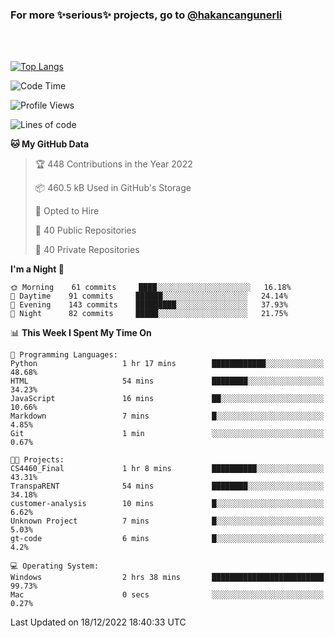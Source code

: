### For more ✨serious✨ projects, go to [@hakancangunerli](https://github.com/hakancangunerli)

<br>
<br>



[![Top Langs](https://github-readme-stats.vercel.app/api/top-langs/?username=63616e&layout=compact&hide=tex,html,shell,assembly,C&langs_count=6&exclude_repo=2015-csharp)](https://github.com/anuraghazra/github-readme-stats)


<!--START_SECTION:waka-->
![Code Time](http://img.shields.io/badge/Code%20Time-362%20hrs%2043%20mins-blue)

![Profile Views](http://img.shields.io/badge/Profile%20Views-0-blue)

![Lines of code](https://img.shields.io/badge/From%20Hello%20World%20I%27ve%20Written-2%20Million%20lines%20of%20code-blue)

**🐱 My GitHub Data** 

> 🏆 448 Contributions in the Year 2022
 > 
> 📦 460.5 kB Used in GitHub's Storage 
 > 
> 💼 Opted to Hire
 > 
> 📜 40 Public Repositories 
 > 
> 🔑 40 Private Repositories  
 > 
**I'm a Night 🦉** 

```text
🌞 Morning    61 commits     ████░░░░░░░░░░░░░░░░░░░░░   16.18% 
🌆 Daytime    91 commits     ██████░░░░░░░░░░░░░░░░░░░   24.14% 
🌃 Evening    143 commits    █████████░░░░░░░░░░░░░░░░   37.93% 
🌙 Night      82 commits     █████░░░░░░░░░░░░░░░░░░░░   21.75%

```


📊 **This Week I Spent My Time On** 

```text
💬 Programming Languages: 
Python                   1 hr 17 mins        ████████████░░░░░░░░░░░░░   48.68% 
HTML                     54 mins             ████████░░░░░░░░░░░░░░░░░   34.23% 
JavaScript               16 mins             ██░░░░░░░░░░░░░░░░░░░░░░░   10.66% 
Markdown                 7 mins              █░░░░░░░░░░░░░░░░░░░░░░░░   4.85% 
Git                      1 min               ░░░░░░░░░░░░░░░░░░░░░░░░░   0.67%

🐱‍💻 Projects: 
CS4460_Final             1 hr 8 mins         ██████████░░░░░░░░░░░░░░░   43.31% 
TranspaRENT              54 mins             ████████░░░░░░░░░░░░░░░░░   34.18% 
customer-analysis        10 mins             █░░░░░░░░░░░░░░░░░░░░░░░░   6.62% 
Unknown Project          7 mins              █░░░░░░░░░░░░░░░░░░░░░░░░   5.03% 
gt-code                  6 mins              █░░░░░░░░░░░░░░░░░░░░░░░░   4.2%

💻 Operating System: 
Windows                  2 hrs 38 mins       █████████████████████████   99.73% 
Mac                      0 secs              ░░░░░░░░░░░░░░░░░░░░░░░░░   0.27%

```


 Last Updated on 18/12/2022 18:40:33 UTC
<!--END_SECTION:waka-->


